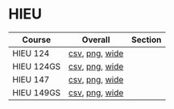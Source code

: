 # HIEU

| Course | Overall | Section |
| ------ | ------- | ------- |
| HIEU 124 | [csv](https://github.com/UCSD-Historical-Enrollment-Data/2024Summer1/blob/main/overall/HIEU%20124.csv), [png](https://raw.githubusercontent.com/UCSD-Historical-Enrollment-Data/2024Summer1/main/plot_overall/HIEU%20124.png), [wide](https://raw.githubusercontent.com/UCSD-Historical-Enrollment-Data/2024Summer1/main/plot_overall_wide/HIEU%20124.png) |  |
| HIEU 124GS | [csv](https://github.com/UCSD-Historical-Enrollment-Data/2024Summer1/blob/main/overall/HIEU%20124GS.csv), [png](https://raw.githubusercontent.com/UCSD-Historical-Enrollment-Data/2024Summer1/main/plot_overall/HIEU%20124GS.png), [wide](https://raw.githubusercontent.com/UCSD-Historical-Enrollment-Data/2024Summer1/main/plot_overall_wide/HIEU%20124GS.png) |  |
| HIEU 147 | [csv](https://github.com/UCSD-Historical-Enrollment-Data/2024Summer1/blob/main/overall/HIEU%20147.csv), [png](https://raw.githubusercontent.com/UCSD-Historical-Enrollment-Data/2024Summer1/main/plot_overall/HIEU%20147.png), [wide](https://raw.githubusercontent.com/UCSD-Historical-Enrollment-Data/2024Summer1/main/plot_overall_wide/HIEU%20147.png) |  |
| HIEU 149GS | [csv](https://github.com/UCSD-Historical-Enrollment-Data/2024Summer1/blob/main/overall/HIEU%20149GS.csv), [png](https://raw.githubusercontent.com/UCSD-Historical-Enrollment-Data/2024Summer1/main/plot_overall/HIEU%20149GS.png), [wide](https://raw.githubusercontent.com/UCSD-Historical-Enrollment-Data/2024Summer1/main/plot_overall_wide/HIEU%20149GS.png) |  |
